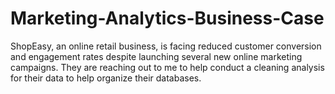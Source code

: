 # Marketing-Analytics-Business-Case
ShopEasy, an online retail business, is facing reduced customer conversion and engagement rates despite launching several new online marketing campaigns. They are reaching out to me to help conduct a cleaning analysis for their data to help organize their databases.
